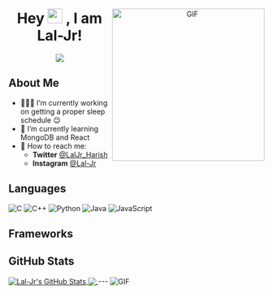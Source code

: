 <div align="center">
<img align="right" alt="GIF" height="300px" src="https://i.pinimg.com/originals/e4/26/70/e426702edf874b181aced1e2fa5c6cde.gif"/>
  
# Hey <img src="https://media.tenor.com/images/822fb670841c6f6582fefbb82e338a50/tenor.gif" width="29px"> , I am Lal-Jr! 

![](https://visitor-badge.glitch.me/badge?page_id=Lal-Jr)
</div>

## About Me

- 👨🏽‍💻 I’m currently working on getting a proper sleep schedule :wink:
- 🌱 I’m currently learning MongoDB and React
- 💬 How to reach me: 
    - **Twitter** [@LalJr_Harish](https://twitter.com/LalJr_Harish)
    - **Instagram** [@Lal-Jr](https://www.instagram.com/_lal._.jr_/?hl=en)

## Languages

![C](https://img.shields.io/badge/-C-000?style=flat&logo=C)
![C++](https://img.shields.io/badge/-C++-000?style=flat&logo=C%2B%2B&logoColor=00599C)
![Python](https://img.shields.io/badge/-Python-000?style=flat&logo=python)
![Java](https://img.shields.io/badge/-Java-000?style=flat&logo=Java&logoColor=007396)
![JavaScript](https://img.shields.io/badge/-JavaScript-000?style=flat&logo=javascript)

## Frameworks

##  GitHub Stats

<a href="https://github.com/Lal-Jr">
  <img align="center" src="https://github-readme-stats.vercel.app/api?username=Lal-Jr&show_icons=true&theme=tokyonight&icon_color=6392DF&hide=prs" alt="Lal-Jr's GitHub Stats" />
</a>
  
<a href="https://github.com/Lal-Jr">
  <img align="center" src="https://github-readme-stats.vercel.app/api/top-langs/?username=Lal-Jr&layout=compact&show_icons=true&theme=tokyonight&icon_color=6392DF&hide=prs" />
</a>
---
<img align="center" alt="GIF" src="https://github4life.herokuapp.com/Lal-Jr.gif"/>

